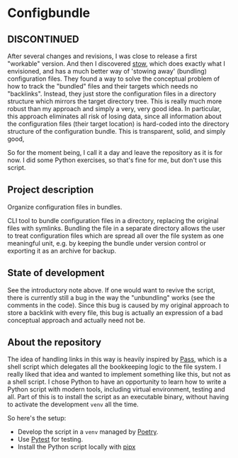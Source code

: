 # Configbundle

## DISCONTINUED

After several changes and revisions, I was close to release a first
"workable" version. And then I discovered
[stow](https://www.gnu.org/software/stow/manual/stow.html), which does
exactly what I envisioned, and has a much better way of 'stowing away'
(bundling) configuration files. They found a way to solve the
conceptual problem of how to track the "bundled" files and their
targets which needs no "backlinks". Instead, they just store the
configuration files in a directory structure which mirrors the target
directory tree. This is really much more robust than my approach and
simply a very, very good idea. In particular, this approach eliminates
all risk of losing data, since all information about the configuration
files (their target location) is hard-coded into the directory
structure of the configuration bundle. This is transparent, solid, and
simply good,

So for the moment being, I call it a day and leave the repository as
it is for now. I did some Python exercises, so that's fine for me, but
don't use this script.

## Project description

Organize configuration files in bundles.

CLI tool to bundle configuration files in a directory, replacing the
original files with symlinks. Bundling the file in a separate
directory allows the user to treat configuration files which are
spread all over the file system as one meaningful unit, e.g. by
keeping the bundle under version control or exporting it as an archive
for backup.

## State of development

See the introductory note above. If one would want to revive the
script, there is currently still a bug in the way the "unbundling"
works (see the comments in the code). Since this bug is caused by my
original approach to store a backlink with every file, this bug is
actually an expression of a bad conceptual approach and actually need
not be.

## About the repository

The idea of handling links in this way is heavily inspired by
[Pass](https://www.passwordstore.org/), which is a shell script which
delegates all the bookkeeping logic to the file system. I really liked
that idea and wanted to implement something like this, but not as a
shell script. I chose Python to have an opportunity to learn how to
write a Python script with modern tools, including virtual
environment, testing and all. Part of this is to install the script as
an executable binary, without having to activate the development
`venv` all the time.

So here's the setup:

 - Develop the script in a `venv` managed by
   [Poetry](https://python-poetry.org/docs/).
 - Use [Pytest](https://python-poetry.org/docs/) for testing.
 - Install the Python script locally with  [pipx](https://pipx.pypa.io/stable/)
